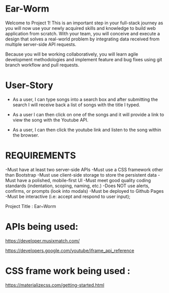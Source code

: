 # Ear-Worm

Welcome to Project 1! This is an important step in your full-stack journey as you will now use your newly acquired skills and knowledge to build web application from scratch. With your team, you will conceive and execute a design that solves a real-world problem by integrating data received from multiple server-side API requests. 

Because you will be working collaboratively, you will learn agile development methodologies and implement feature and bug fixes using git branch workflow and pull requests.


# User-Story 
* As a user, I can type songs into a search box and after submitting the search I will receive back a list of songs with the title I typed. 

* As a user I can then click on one of the songs and it will provide a link to view the song with the Youtube API. 

* As a user, I can then click the youtube link and listen to the song within the browser. 


# REQUIREMENTS 

-Must have at least two server-side APIs
-Must use a CSS framework other than Bootstrap 
-Must use client-side storage to store the persistent data 
-Must have a polished, mobile-first UI
-Must meet good quality coding standards (indentation, scoping, naming, etc.)
-Does NOT use alerts, confirms, or prompts (look into modals)
-Must be deployed to Github Pages 
-Must be interactive (i.e: accept and respond to user input);


Project Title : Ear~Worm 

# APIs being used:
https://developer.musixmatch.com/

https://developers.google.com/youtube/iframe_api_reference


# CSS frame work being used :
https://materializecss.com/getting-started.html


